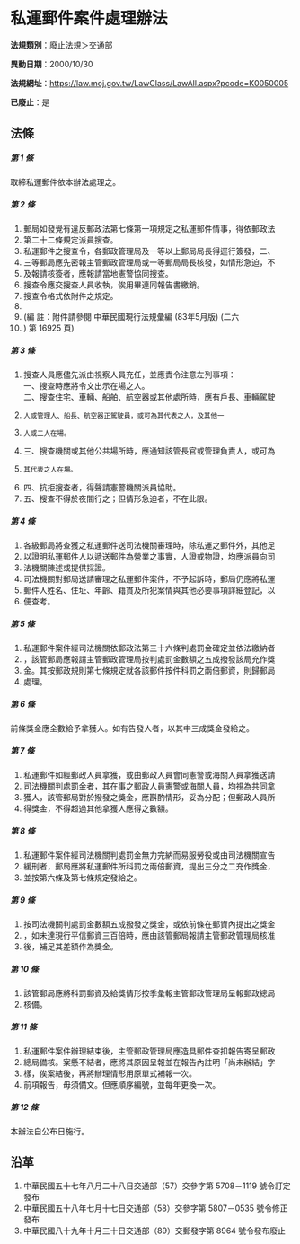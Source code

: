 # 私運郵件案件處理辦法

**法規類別**：廢止法規＞交通部

**異動日期**：2000/10/30  

**法規網址**：https://law.moj.gov.tw/LawClass/LawAll.aspx?pcode=K0050005

**已廢止**：是



## 法條
##### 第 1 條
取締私運郵件依本辦法處理之。

##### 第 2 條
1. 郵局如發覺有違反郵政法第七條第一項規定之私運郵件情事，得依郵政法
1. 第二十二條規定派員搜查。
1. 私運郵件之搜查令，各郵政管理局及一等以上郵局局長得逕行簽發，二、
1. 三等郵局應先密報主管郵政管理局或一等郵局局長核發，如情形急迫，不
1. 及報請核簽者，應報請當地憲警協同搜查。
1. 搜查令應交搜查人員收執，俟用畢連同報告書繳銷。
1. 搜查令格式依附件之規定。
1. 
1.  (編      註：附件請參閱 中華民國現行法規彙編 (83年5月版)  (二六
1.   ) 第 16925 頁)

##### 第 3 條
1. 搜查人員應儘先派由視察人員充任，並應責令注意左列事項：  
一、搜查時應將令文出示在場之人。  
二、搜查住宅、車輛、船舶、航空器或其他處所時，應有戶長、車輛駕駛
1.     人或管理人、船長、航空器正駕駛員，或可為其代表之人，及其他一
1.     人或二人在場。
1. 三、搜查機關或其他公共場所時，應通知該管長官或管理負責人，或可為
1.     其代表之人在場。
1. 四、抗拒搜查者，得聲請憲警機關派員協助。
1. 五、搜查不得於夜間行之；但情形急迫者，不在此限。

##### 第 4 條
1. 各級郵局將查獲之私運郵件送司法機關審理時，除私運之郵件外，其他足
1. 以證明私運郵件人以遞送郵件為營業之事實，人證或物證，均應派員向司
1. 法機關陳述或提供採證。
1. 司法機關對郵局送請審理之私運郵件案件，不予起訴時，郵局仍應將私運
1. 郵件人姓名、住址、年齡、籍貫及所犯案情與其他必要事項詳細登記，以
1. 便查考。

##### 第 5 條
1. 私運郵件案件經司法機關依郵政法第三十六條判處罰金確定並依法繳納者
1. ，該管郵局應報請主管郵政管理局按判處罰金數額之五成撥發該局充作獎
1. 金。其按郵政規則第七條規定就各該郵件按件科罰之兩倍郵資，則歸郵局
1. 處理。

##### 第 6 條
前條獎金應全數給予拿獲人。如有告發人者，以其中三成獎金發給之。

##### 第 7 條
1. 私運郵件如經郵政人員拿獲，或由郵政人員會同憲警或海關人員拿獲送請
1. 司法機關判處罰金者，其在事之郵政人員憲警或海關人員，均視為共同拿
1. 獲人，該管郵局對於撥發之獎金，應斟酌情形，妥為分配；但郵政人員所
1. 得獎金，不得超過其他拿獲人應得之數額。

##### 第 8 條
1. 私運郵件案件經司法機關判處罰金無力完納而易服勞役或由司法機關宣告
1. 緩刑者，郵局應將私運郵件所科罰之兩倍郵資，提出三分之二充作獎金，
1. 並按第六條及第七條規定發給之。

##### 第 9 條
1. 按司法機關判處罰金數額五成撥發之獎金，或依前條在郵資內提出之獎金
1. ，如未達現行平信郵資三百倍時，應由該管郵局報請主管郵政管理局核准
1. 後，補足其差額作為獎金。

##### 第 10 條
1. 該管郵局應將科罰郵資及給獎情形按季彙報主管郵政管理局呈報郵政總局
1. 核備。

##### 第 11 條
1. 私運郵件案件辦理結束後，主管郵政管理局應造具郵件查扣報告寄呈郵政
1. 總局備核。案懸不結者，應將其原因呈報並在報告內註明「尚未辦結」字
1. 樣，俟案結後，再將辦理情形用原單式補報一次。
1. 前項報告，毋須備文。但應順序編號，並每年更換一次。

##### 第 12 條
本辦法自公布日施行。

## 沿革
1. 中華民國五十七年八月二十八日交通部（57）交參字第 5708－1119 號令訂定發布
1. 中華民國五十八年七月十七日交通部（58）交參字第 5807－0535 號令修正發布
1. 中華民國八十九年十月三十日交通部（89）交郵發字第 8964 號令發布廢止
